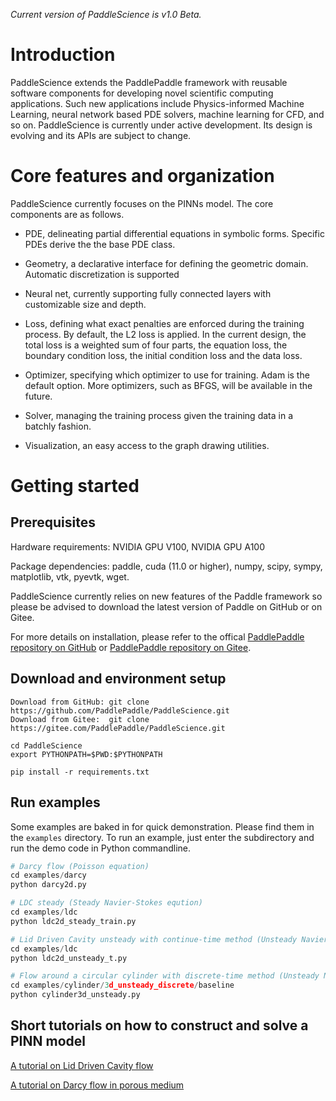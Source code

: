 *Current version of PaddleScience is v1.0 Beta.*

# Introduction

PaddleScience extends the PaddlePaddle framework with reusable
software components for developing novel scientific computing applications. Such new
applications include Physics-informed Machine Learning, neural network based PDE solvers,
machine learning for CFD, and so on. PaddleScience is currently under active development.
Its design is evolving and its APIs are subject to change.

# Core features and organization

PaddleScience currently focuses on the PINNs model. The core components are as follows.

- PDE, delineating partial differential equations in symbolic forms. Specific PDEs derive the
    the base PDE class.

- Geometry, a declarative interface for defining the geometric domain. Automatic
    discretization is supported

- Neural net, currently supporting fully connected layers with customizable size and depth.

- Loss, defining what exact penalties are enforced during the training process. By default,
    the L2 loss is applied. In the current design, the total loss is a weighted sum of
    four parts, the equation loss, the boundary condition loss, the initial condition loss and the data loss.

- Optimizer, specifying which optimizer to use for training. Adam is the default option. More
    optimizers, such as BFGS, will be available in the future.

- Solver, managing the training process given the training data in a batchly fashion.

- Visualization, an easy access to the graph drawing utilities.


# Getting started

## Prerequisites

Hardware requirements: NVIDIA GPU V100, NVIDIA GPU A100

Package dependencies: paddle, cuda (11.0 or higher), numpy, scipy, sympy, matplotlib, vtk, pyevtk, wget.

PaddleScience currently relies on new features of the Paddle framework so please be advised to download the latest version of Paddle on GitHub or on Gitee.

For more details on installation, please refer to the offical [PaddlePaddle repository on GitHub](https://github.com/PaddlePaddle/Paddle) or [PaddlePaddle repository on Gitee](https://gitee.com/paddlepaddle/Paddle).

## Download and environment setup

``` shell
Download from GitHub: git clone https://github.com/PaddlePaddle/PaddleScience.git
Download from Gitee:  git clone https://gitee.com/PaddlePaddle/PaddleScience.git

cd PaddleScience
export PYTHONPATH=$PWD:$PYTHONPATH

pip install -r requirements.txt
```

## Run examples

Some examples are baked in for quick demonstration. Please find them in the `examples` directory. To run an example, just enter the subdirectory and run the demo code in Python commandline.

``` python
# Darcy flow (Poisson equation)
cd examples/darcy
python darcy2d.py

# LDC steady (Steady Navier-Stokes eqution)
cd examples/ldc
python ldc2d_steady_train.py

# Lid Driven Cavity unsteady with continue-time method (Unsteady Navier-Stokes equation)
cd examples/ldc
python ldc2d_unsteady_t.py

# Flow around a circular cylinder with discrete-time method (Unsteady Navier-Stokes equation)
cd examples/cylinder/3d_unsteady_discrete/baseline
python cylinder3d_unsteady.py

```

## Short tutorials on how to construct and solve a PINN model

[A tutorial on Lid Driven Cavity flow](./examples/ldc/README.md)

[A tutorial on Darcy flow in porous medium](./examples/darcy/README.md)
